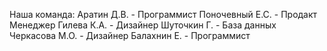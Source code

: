 Наша команда:
Аратин Д.В. - Программист
Поночевный Е.С. - Продакт Менеджер
Гилева К.А. - Дизайнер
Шуточкин Г. - База данных
Черкасова М.О. - Дизайнер
Балахнин Е. - Программист